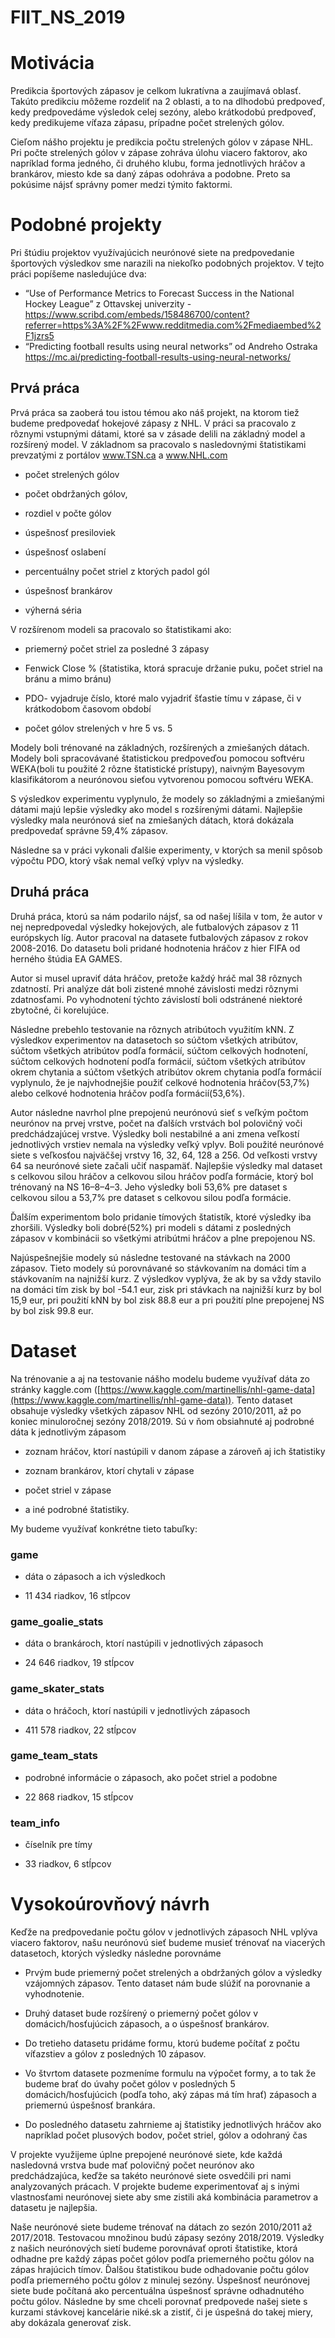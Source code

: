 # FIIT_NS_2019
# Motivácia

Predikcia športových zápasov je celkom lukratívna a zaujímavá oblasť. Takúto predikciu môžeme rozdeliť na 2 oblasti, a to na dlhodobú predpoveď, kedy predpovedáme výsledok celej sezóny, alebo krátkodobú predpoveď, kedy predikujeme víťaza zápasu, prípadne počet strelených gólov.

Cieľom nášho projektu je predikcia počtu strelených gólov v zápase NHL. Pri počte strelených gólov v zápase zohráva úlohu viacero faktorov, ako napríklad forma jedného, či druhého klubu, forma jednotlivých hráčov a brankárov, miesto kde sa daný zápas odohráva a podobne. Preto sa pokúsime nájsť správny pomer medzi týmito faktormi.


# Podobné projekty

Pri štúdiu projektov využívajúcich neurónové siete na predpovedanie športových
výsledkov sme narazili na niekoľko podobných projektov. V tejto práci popíšeme nasledujúce dva:

-   “Use of Performance Metrics to Forecast Success in the National Hockey League” z Ottavskej univerzity -
    https://www.scribd.com/embeds/158486700/content?referrer=https%3A%2F%2Fwww.redditmedia.com%2Fmediaembed%2F1jzrs5
-   “Predicting football results using neural networks” od Andreho Ostraka
    https://mc.ai/predicting-football-results-using-neural-networks/

## Prvá práca 
Prvá práca sa zaoberá tou istou témou ako náš projekt, na ktorom tiež budeme predpovedať hokejové zápasy z NHL. V práci sa pracovalo z rôznymi vstupnými dátami, ktoré sa v zásade delili na základný model a rozšírený model. V základnom sa pracovalo s nasledovnými štatistikami prevzatými z portálov www.TSN.ca a www.NHL.com

-   počet strelených gólov
    
-   počet obdržaných gólov,
    
-   rozdiel v počte gólov
    
-   úspešnosť presiloviek
    
-   úspešnosť oslabení
    
-   percentuálny počet striel z ktorých padol gól
    
-   úspešnosť brankárov
    
-   výherná séria
    

V rozšírenom modeli sa pracovalo so štatistikami ako:

-   priemerný počet striel za posledné 3 zápasy
    
-   Fenwick Close % (štatistika, ktorá spracuje držanie puku, počet striel na bránu a mimo bránu)
    
-   PDO- vyjadruje číslo, ktoré malo vyjadriť šťastie tímu v zápase, či v krátkodobom časovom období
    
-   počet gólov strelených v hre 5 vs. 5
    

Modely boli trénované na základných, rozšírených a zmiešaných dátach. Modely boli spracovávané štatistickou predpoveďou pomocou softvéru WEKA(boli tu použité 2 rôzne štatistické prístupy), naivným Bayesovym klasifikátorom a neurónovou sieťou vytvorenou pomocou softvéru WEKA.

S výsledkov experimentu vyplynulo, že modely so základnými a zmiešanými dátami majú lepšie výsledky ako model s rozšírenými dátami. Najlepšie výsledky mala neurónová sieť na zmiešaných dátach, ktorá dokázala predpovedať správne 59,4% zápasov.

Následne sa v práci vykonali ďalšie experimenty, v ktorých sa menil spôsob výpočtu PDO, ktorý však nemal veľký vplyv na výsledky.

## Druhá práca
Druhá práca, ktorú sa nám podarilo nájsť, sa od našej líšila v tom, že autor v nej nepredpovedal výsledky hokejových, ale futbalových zápasov z 11 európskych líg. Autor pracoval na datasete futbalových zápasov z rokov 2008-2016. Do datasetu boli pridané hodnotenia hráčov z hier FIFA od herného štúdia EA GAMES.

Autor si musel upraviť dáta hráčov, pretože každý hráč mal 38 rôznych zdatností. Pri analýze dát boli zistené mnohé závislosti medzi rôznymi zdatnosťami. Po vyhodnotení týchto závislostí boli odstránené niektoré zbytočné, či korelujúce.

Následne prebehlo testovanie na rôznych atribútoch využitím kNN. Z výsledkov experimentov na datasetoch so súčtom všetkých atribútov, súčtom všetkých atribútov podľa formácií, súčtom celkových hodnotení, súčtom celkových hodnotení podľa formácií, súčtom všetkých atribútov okrem chytania a súčtom všetkých atribútov okrem chytania podľa formácií vyplynulo, že je najvhodnejšie použiť celkové hodnotenia hráčov(53,7%) alebo celkové hodnotenia hráčov podľa formácií(53,6%).

Autor následne navrhol plne prepojenú neurónovú sieť s veľkým počtom neurónov na prvej vrstve, počet na ďalších vrstvách bol polovičný voči predchádzajúcej vrstve. Výsledky boli nestabilné a ani zmena veľkostí jednotlivých vrstiev nemala na výsledky veľký vplyv. Boli použité neurónové siete s veľkosťou najväčšej vrstvy 16, 32, 64, 128 a 256. Od veľkosti vrstvy 64 sa neurónové siete začali učiť naspamäť. Najlepšie výsledky mal dataset s celkovou silou hráčov a celkovou silou hráčov podľa formácie, ktorý bol trénovaný na NS 16–8–4–3. Jeho výsledky boli 53,6% pre dataset s celkovou silou a 53,7% pre dataset s celkovou silou podľa formácie.

Ďalším experimentom bolo pridanie tímových štatistík, ktoré výsledky iba zhoršili. Výsledky boli dobré(52%) pri modeli s dátami z posledných zápasov v kombinácii so všetkými atribútmi hráčov a plne prepojenou NS.

Najúspešnejšie modely sú následne testované na stávkach na 2000 zápasov. Tieto modely sú porovnávané so stávkovaním na domáci tím a stávkovaním na najnižší kurz. Z výsledkov vyplýva, že ak by sa vždy stavilo na domáci tím zisk by bol -54.1 eur, zisk pri stávkach na najnižší kurz by bol 15,9 eur, pri použití kNN by bol zisk 88.8 eur a pri použití plne prepojenej NS by bol zisk 99.8 eur.

# Dataset

Na trénovanie a aj na testovanie nášho modelu budeme využívať dáta zo stránky kaggle.com ([https://www.kaggle.com/martinellis/nhl-game-data](https://www.kaggle.com/martinellis/nhl-game-data)). Tento dataset obsahuje výsledky všetkých zápasov NHL od sezóny 2010/2011, až po koniec minuloročnej sezóny 2018/2019. Sú v ňom obsiahnuté aj podrobné dáta k jednotlivým zápasom

-   zoznam hráčov, ktorí nastúpili v danom zápase a zároveň aj ich štatistiky
    
-   zoznam brankárov, ktorí chytali v zápase
    
-   počet striel v zápase
    
-   a iné podrobné štatistiky.
    
My budeme využívať konkrétne tieto tabuľky:

### game
    
-  dáta o zápasoch a ich výsledkoch
    
-   11 434 riadkov, 16 stĺpcov
    
###  game_goalie_stats
    
-   dáta o brankároch, ktorí nastúpili v jednotlivých zápasoch
    
-   24 646 riadkov, 19 stĺpcov
   
### game_skater_stats
    

-   dáta o hráčoch, ktorí nastúpili v jednotlivých zápasoch
    
-   411 578 riadkov, 22 stĺpcov
    

### game_team_stats
    
-   podrobné informácie o zápasoch, ako počet striel a podobne
    
-   22 868 riadkov, 15 stĺpcov
    

###  team_info    

-   číselník pre tímy

-   33 riadkov, 6 stĺpcov

# Vysokoúrovňový návrh

Keďže na predpovedanie počtu gólov v jednotlivých zápasoch NHL vplýva viacero faktorov, našu neurónovú sieť budeme musieť trénovať na viacerých datasetoch, ktorých výsledky následne porovnáme

-   Prvým bude priemerný počet strelených a obdržaných gólov a výsledky vzájomných zápasov. Tento dataset nám bude slúžiť na porovnanie a vyhodnotenie.
    
-   Druhý dataset bude rozšírený o priemerný počet gólov v domácich/hosťujúcich zápasoch, a o úspešnosť brankárov.
    
-   Do tretieho datasetu pridáme formu, ktorú budeme počítať z počtu víťazstiev a gólov z posledných 10 zápasov.
    
-   Vo štvrtom datasete pozmeníme formulu na výpočet formy, a to tak že budeme brať do úvahy počet gólov v posledných 5 domácich/hosťujúcich (podľa toho, aký zápas má tím hrať) zápasoch a priemernú úspešnosť brankára.
-  Do posledného datasetu zahrnieme aj štatistiky jednotlivých hráčov ako napríklad počet plusových bodov, počet striel, gólov a odohraný čas
 
V projekte využijeme úplne prepojené neurónové siete, kde každá nasledovná vrstva bude mať polovičný počet neurónov ako predchádzajúca, keďže sa takéto neurónové siete osvedčili pri nami analyzovaných prácach. V projekte budeme experimentovať aj s inými vlastnosťami neurónovej siete aby sme zistili aká kombinácia parametrov a datasetu je najlepšia.

Naše neurónové siete budeme trénovať na dátach zo sezón 2010/2011 až 2017/2018. Testovacou množinou budú zápasy sezóny 2018/2019. Výsledky z našich neurónových sietí budeme porovnávať oproti štatistike, ktorá odhadne pre každý zápas počet gólov podľa priemerného počtu gólov na zápas hrajúcich tímov. Ďalšou štatistikou bude odhadovanie počtu gólov podľa priemerného počtu gólov z minulej sezóny. Úspešnosť neurónovej siete bude počítaná ako percentuálna úspešnosť správne odhadnutého počtu gólov. Následne by sme chceli porovnať predpovede našej siete s kurzami stávkovej kancelárie niké.sk a zistiť, či je úspešná do takej miery, aby dokázala generovať zisk.
